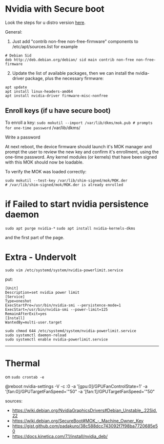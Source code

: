 # Nvidia with Secure boot
Look the steps for u distro version [here](https://wiki.debian.org/NvidiaGraphicsDrivers#Debian_Unstable_.22Sid.2(https://wiki.debian.org/NvidiaGraphicsDrivers#Debian_Unstable_.22Sid.22)2).

General: 
1. Just add "contrib non-free non-free-firmware" components to /etc/apt/sources.list
for example 
```
# Debian Sid
deb http://deb.debian.org/debian/ sid main contrib non-free non-free-firmware
```

2. Update the list of available packages, then we can install the nvidia-driver package, plus the necessary firmware: 
```
apt update
apt install linux-headers-amd64
apt install nvidia-driver firmware-misc-nonfree
```

## Enroll keys (if u have secure boot)
To enroll a key:
`sudo mokutil --import /var/lib/dkms/mok.pub # prompts for one-time password`
/var/lib/dkms/


Write a password

At next reboot, the device firmware should launch it's MOK manager and prompt the user to review the new key and confirm it's enrollment, using the one-time password. Any kernel modules (or kernels) that have been signed with this MOK should now be loadable.

To verify the MOK was loaded correctly: 
```
sudo mokutil --test-key /var/lib/shim-signed/mok/MOK.der
# /var/lib/shim-signed/mok/MOK.der is already enrolled
```


# if Failed to start nvidia persistence daemon
`sudo apt purge nvidia-*`
`sudo apt install nvidia-kernels-dkms`

and the first part of the page.


# Extra - Undervolt
`sudo vim /etc/systemd/system/nvidia-powerlimit.service`

put:

```
[Unit]
Description=set nvidia power limit
[Service]
Type=oneshot
ExecStartPre=/usr/bin/nvidia-smi --persistence-mode=1
ExecStart=/usr/bin/nvidia-smi --power-limit=125
RemainAfterExit=yes
[Install]
WantedBy=multi-user.target
```

```
sudo chmod 644 /etc/systemd/system/nvidia-powerlimit.service
sudo systemctl daemon-reload
sudo systemctl enable nvidia-powerlimit.service
```

---
# Thermal
on 
`sudo crontab -e`

@reboot nvidia-settings -V -c :0 -a '[gpu:0]/GPUFanControlState=1' -a '[fan:0]/GPUTargetFanSpeed='"50" -a '[fan:1]/GPUTargetFanSpeed='"50"


sources:
- https://wiki.debian.org/NvidiaGraphicsDrivers#Debian_Unstable_.22Sid.22
- https://wiki.debian.org/SecureBoot#MOK_-_Machine_Owner_Key
- https://gist.github.com/padakuro/38c588dcc743092f7f98ba7720685e50
- https://docs.kinetica.com/7.1/install/nvidia_deb/
